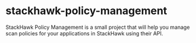 # stackhawk-policy-management
StackHawk Policy Management is a small project that will help you manage scan policies for your applications in StackHawk using their API.
